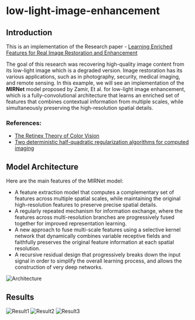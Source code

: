 # low-light-image-enhancement

## Introduction

This is an implementation of the Research paper - [Learning Enriched Features for Real Image Restoration and Enhancement](https://arxiv.org/abs/2003.06792)

The goal of this research was recovering high-quality image content from its low-light image which is a degraded version. Image
restoration has its various applications, such as in
photography, security, medical imaging, and remote sensing. In this example, we will see an implementation of the 
**MIRNet** model proposed by Zamir, Et al. for low-light image enhancement, which is a fully-convolutional architecture that
learns an enriched set of
features that combines contextual information from multiple scales, while
simultaneously preserving the high-resolution spatial details.

### References:

- [The Retinex Theory of Color Vision](http://www.cnbc.cmu.edu/~tai/cp_papers/E.Land_Retinex_Theory_ScientifcAmerican.pdf)
- [Two deterministic half-quadratic regularization algorithms for computed imaging](https://ieeexplore.ieee.org/document/413553)



## Model Architecture

Here are the main features of the MIRNet model:

- A feature extraction model that computes a complementary set of features across multiple
spatial scales, while maintaining the original high-resolution features to preserve
precise spatial details.
- A regularly repeated mechanism for information exchange, where the features across
multi-resolution branches are progressively fused together for improved representation
learning.
- A new approach to fuse multi-scale features using a selective kernel network
that dynamically combines variable receptive fields and faithfully preserves
the original feature information at each spatial resolution.
- A recursive residual design that progressively breaks down the input signal
in order to simplify the overall learning process, and allows the construction
of very deep networks.


![Architecture](https://user-images.githubusercontent.com/50745306/213896132-54ce3972-cb56-4b76-87a5-6501f204534b.png)



## Results

![Result1](https://user-images.githubusercontent.com/50745306/213896274-0bf77e3c-e94b-44d4-8ce5-d1671b179591.png)
![Result2](https://user-images.githubusercontent.com/50745306/213896275-2effbd53-43aa-4174-a80a-84a73ff79908.png)
![Result3](https://user-images.githubusercontent.com/50745306/213896276-35b392cd-51db-4c52-9fff-43d5f9bed8b3.png)